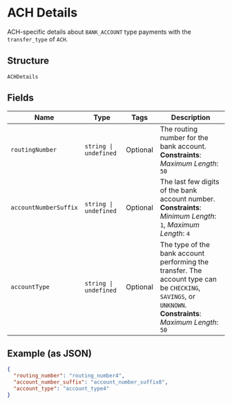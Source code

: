 
# ACH Details

ACH-specific details about `BANK_ACCOUNT` type payments with the `transfer_type` of `ACH`.

## Structure

`ACHDetails`

## Fields

| Name | Type | Tags | Description |
|  --- | --- | --- | --- |
| `routingNumber` | `string \| undefined` | Optional | The routing number for the bank account.<br>**Constraints**: *Maximum Length*: `50` |
| `accountNumberSuffix` | `string \| undefined` | Optional | The last few digits of the bank account number.<br>**Constraints**: *Minimum Length*: `1`, *Maximum Length*: `4` |
| `accountType` | `string \| undefined` | Optional | The type of the bank account performing the transfer. The account type can be `CHECKING`,<br>`SAVINGS`, or `UNKNOWN`.<br>**Constraints**: *Maximum Length*: `50` |

## Example (as JSON)

```json
{
  "routing_number": "routing_number4",
  "account_number_suffix": "account_number_suffix8",
  "account_type": "account_type4"
}
```

